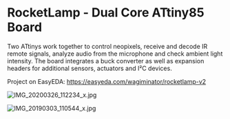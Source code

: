 # RocketLamp - Dual Core ATtiny85 Board
Two ATtinys work together to control neopixels, receive and decode IR remote signals, analyze audio from the microphone and check ambient light intensity. The board integrates a buck converter as well as expansion headers for additional sensors, actuators and I²C devices.

Project on EasyEDA: https://easyeda.com/wagiminator/rocketlamp-v2

![IMG_20200326_112234_x.jpg](https://image.easyeda.com/pullimage/NYtA9bgADbznF6k8RTXfOV7er2I7a56yroSrkCf5.jpeg)

![IMG_20190303_110544_x.jpg](https://image.easyeda.com/pullimage/0eAtA6pTn8Hr6yv5LOTveoWSIkzo4zdQrWvngDPl.jpeg)
